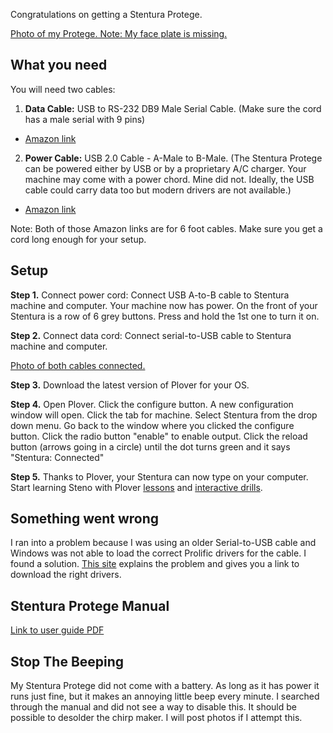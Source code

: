 Congratulations on getting a Stentura Protege. 

[Photo of my Protege. Note: My face plate is missing.](https://imgur.com/vKbiTOJ)

## What you need

You will need two cables:

1. **Data Cable:** 
USB to RS-232 DB9 Male Serial Cable. (Make sure the cord has a male serial with 9 pins)
- [Amazon link](http://a.co/9KWXIMP)
2. **Power Cable:**
USB 2.0 Cable - A-Male to B-Male. (The Stentura Protege can be powered either by USB or by a proprietary A/C charger. Your machine may come with a power chord. Mine did not. Ideally, the USB cable could carry data too but modern drivers are not available.)
- [Amazon link](http://a.co/fQDbqWD)

Note: Both of those Amazon links are for 6 foot cables. Make sure you get a cord long enough for your setup.

## Setup

**Step 1.** 
Connect power cord: Connect USB A-to-B cable to Stentura machine and computer. Your machine now has power. On the front of your Stentura is a row of 6 grey buttons. Press and hold the 1st one to turn it on. 

**Step 2.**
Connect data cord: Connect serial-to-USB cable to Stentura machine and computer. 

[Photo of both cables connected.](https://imgur.com/wGc9y4p)

**Step 3.** 
Download the latest version of Plover for your OS.

**Step 4.**
Open Plover. Click the configure button. A new configuration window will open. Click the tab for machine. Select Stentura from the drop down menu. Go back to the window where you clicked the configure button. Click the radio button "enable" to enable output. Click the reload button (arrows going in a circle) until the dot turns green and it says "Stentura: Connected"

**Step 5.**
Thanks to Plover, your Stentura can now type on your computer. Start learning Steno with Plover [lessons](https://sites.google.com/site/ploverdoc/lesson-1-fingers-and-keys) and [interactive drills](http://stenoknight.com/plover/haxeploverlearn/). 

## Something went wrong

I ran into a problem because I was using an older Serial-to-USB cable and Windows was not able to load the correct Prolific drivers for the cable. I found a solution. [This site](http://www.totalcardiagnostics.com/support/Knowledgebase/Article/View/92/20/prolific-usb-to-serial-fix-official-solution-to-code-10-error) explains the problem and gives you a link to download the right drivers. 

## Stentura Protege Manual

[Link to user guide PDF](http://www.stenograph.com/content/files/documents/Stentura%20Protege%20User%20Guide.pdf)

## Stop The Beeping

My Stentura Protege did not come with a battery. As long as it has power it runs just fine, but it makes an annoying little beep every minute. I searched through the manual and did not see a way to disable this. It should be possible to desolder the chirp maker. I will post photos if I attempt this. 